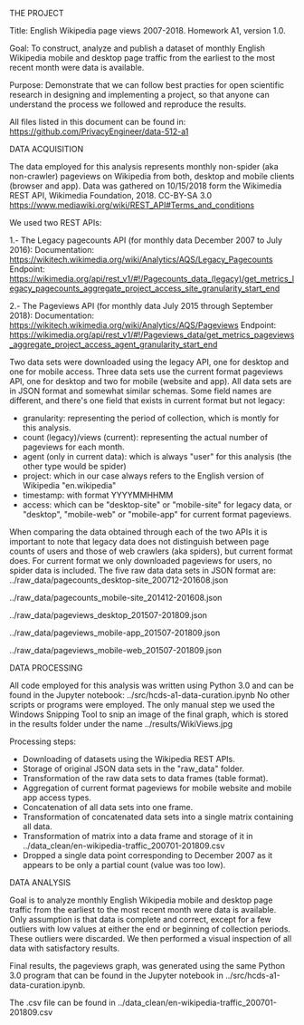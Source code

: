 THE PROJECT

Title: English Wikipedia page views 2007-2018.
Homework A1, version 1.0.

Goal: To construct, analyze and publish a dataset of monthly English Wikipedia mobile and desktop page traffic from the earliest to the most recent month were data is available.

Purpose: Demonstrate that we can follow best practies for open scientific research in designing and implementing a project, so that anyone can understand the process we followed and reproduce the results.

All files listed in this document can be found in: https://github.com/PrivacyEngineer/data-512-a1

DATA ACQUISITION

The data employed for this analysis represents monthly non-spider (aka non-crawler) pageviews on Wikipedia from both, desktop and mobile clients (browser and app).
Data was gathered on 10/15/2018 form the Wikimedia REST API, Wikimedia Foundation, 2018. CC-BY-SA 3.0 https://www.mediawiki.org/wiki/REST_API#Terms_and_conditions

We used two REST APIs:

1.- The Legacy pagecounts API (for monthly data December 2007 to July 2016): 
Documentation: https://wikitech.wikimedia.org/wiki/Analytics/AQS/Legacy_Pagecounts
Endpoint: https://wikimedia.org/api/rest_v1/#!/Pagecounts_data_(legacy)/get_metrics_legacy_pagecounts_aggregate_project_access_site_granularity_start_end

2.- The Pageviews API (for monthly data July 2015 through September 2018):
Documentation: https://wikitech.wikimedia.org/wiki/Analytics/AQS/Pageviews
Endpoint: https://wikimedia.org/api/rest_v1/#!/Pageviews_data/get_metrics_pageviews_aggregate_project_access_agent_granularity_start_end

Two data sets were downloaded using the legacy API, one for desktop and one for mobile access. 
Three data sets use the current format pageviews API, one for desktop and two for mobile (website and app).
All data sets are in JSON format and somewhat similar schemas. Some field names are different, and there's one field that exists in current format but not legacy:
- granularity: representing the period of collection, which is montly for this analysis.
- count (legacy)/views (current): representing the actual number of pageviews for each month.
- agent (only in current data): which is always "user" for this analysis (the other type would be spider)
- project: which in our case always refers to the English version of Wikipedia "en.wikipedia"
- timestamp: with format YYYYMMHHMM
- access: which can be "desktop-site" or "mobile-site" for legacy data, or "desktop", "mobile-web" or "mobile-app" for current format pageviews.
 
When comparing the data obtained through each of the two APIs it is important to note that legacy data does not distinguish between page counts of users and those of web crawlers (aka spiders), but current format does.
For current format we only downloaded pageviews for users, no spider data is included.
The five raw data data sets in JSON format are:
../raw_data/pagecounts_desktop-site_200712-201608.json

../raw_data/pagecounts_mobile-site_201412-201608.json

../raw_data/pageviews_desktop_201507-201809.json

../raw_data/pageviews_mobile-app_201507-201809.json

../raw_data/pageviews_mobile-web_201507-201809.json
 
DATA PROCESSING

All code employed for this analysis was written using Python 3.0 and can be found in the Jupyter notebook: ../src/hcds-a1-data-curation.ipynb
No other scripts or programs were employed. 
The only manual step we used the Windows Snipping Tool to snip an image of the final graph, which is stored in the results folder under the name ../results/WikiViews.jpg

Processing steps:
- Downloading of datasets using the Wikipedia REST APIs.
- Storage of original JSON data sets in the "raw_data" folder.
- Transformation of the raw data sets to data frames (table format).
- Aggregation of current format pageviews for mobile website and mobile app access types.
- Concatenation of all data sets into one frame.
- Transformation of concatenated data sets into a single matrix containing all data.
- Transformation of matrix into a data frame and storage of it in ../data_clean/en-wikipedia-traffic_200701-201809.csv
- Dropped a single data point corresponding to December 2007 as it appears to be only a partial count (value was too low).

DATA ANALYSIS

Goal is to analyze monthly English Wikipedia mobile and desktop page traffic from the earliest to the most recent month were data is available.
Only assumption is that data is complete and correct, except for a few outliers with low values at either the end or beginning of collection periods. 
These outliers were discarded. We then performed a visual inspection of all data with satisfactory results. 

Final results, the pageviews graph, was generated using the same Python 3.0 program that can be found in the Jupyter notebook in ../src/hcds-a1-data-curation.ipynb.

The .csv file can be found in ../data_clean/en-wikipedia-traffic_200701-201809.csv
